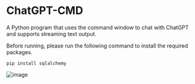 # ChatGPT-CMD
A Python program that uses the command window to chat with ChatGPT and supports streaming text output.


Before running, please run the following command to install the required packages.
```
pip install sqlalchemy
```

![image](https://user-images.githubusercontent.com/41408669/228778643-53ad938e-9d35-46bc-9a77-e70649099df8.png)
